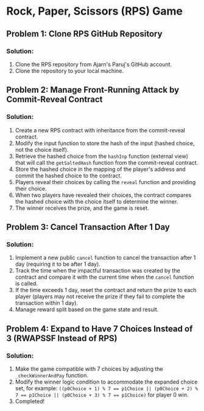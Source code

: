 # Rock, Paper, Scissors (RPS) Game

## Problem 1: Clone RPS GitHub Repository

### Solution:
1. Clone the RPS repository from Ajarn's Paruj's GitHub account.
2. Clone the repository to your local machine.

## Problem 2: Manage Front-Running Attack by Commit-Reveal Contract

### Solution:
1. Create a new RPS contract with inheritance from the commit-reveal contract.
2. Modify the input function to store the hash of the input (hashed choice, not the choice itself).
3. Retrieve the hashed choice from the `hashInp` function (external view) that will call the `getSaltedHash` function from the commit-reveal contract.
4. Store the hashed choice in the mapping of the player's address and commit the hashed choice to the contract.
5. Players reveal their choices by calling the `reveal` function and providing their choice.
6. When two players have revealed their choices, the contract compares the hashed choice with the choice itself to determine the winner.
7. The winner receives the prize, and the game is reset.

## Problem 3: Cancel Transaction After 1 Day

### Solution:
1. Implement a new public `cancel` function to cancel the transaction after 1 day (requiring it to be after 1 day).
2. Track the time when the impactful transaction was created by the contract and compare it with the current time when the `cancel` function is called.
3. If the time exceeds 1 day, reset the contract and return the prize to each player (players may not receive the prize if they fail to complete the transaction within 1 day).
4. Manage reward split based on the game state and result.

## Problem 4: Expand to Have 7 Choices Instead of 3 (RWAPSSF Instead of RPS)

### Solution:
1. Make the game compatible with 7 choices by adjusting the `_checkWinnerAndPay` function.
2. Modify the winner logic condition to accommodate the expanded choice set, for example: `((p0Choice + 1) % 7 == p1Choice || (p0Choice + 2) % 7 == p1Choice || (p0Choice + 3) % 7 == p1Choice)` for player 0 win.
3. Completed!
